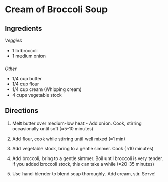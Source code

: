 # Cream of Broccoli Soup
## Ingredients
*Veggies*
* 1 lb broccoli
* 1 medium onion
###
*Other*
* 1/4 cup butter
* 1/4 cup flour
* 1/4 cup cream (Whipping cream)
* 4 cups vegetable stock

## Directions
1. Melt butter over medium-low heat - Add onion. Cook, stirring occasionally until soft (≈5-10 minutes)

2. Add flour, cook while stirring until well mixed (≈1 min)

3. Add vegetable stock, bring to a gentle simmer. Cook (≈10 minutes)

4. Add broccoli, bring to a gentle simmer. Boil until broccoli is very tender. If you added broccoli stock, this can take a while (≈20-35 minutes)

5. Use hand-blender to blend soup thoroughly. Add cream, stir. Serve!





